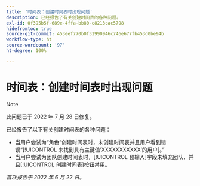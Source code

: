 ```yaml
---
title: '时间表：创建时间表时出现问题'
description: 已经报告了有关创建时间表的各种问题。
exl-id: 0f395b5f-689e-4ffa-bb80-c8213cac5798
hidefromtoc: true
source-git-commit: 453eef770b0f31990946c746e677fb453d0be94b
workflow-type: ht
source-wordcount: '97'
ht-degree: 100%

---
```


# 时间表：创建时间表时出现问题

>[!NOTE]
>
>此问题已于 2022 年 7 月 28 日修复。

已经报告了以下有关创建时间表的各种问题：

* 当用户尝试为“角色”创建时间表时，未创建时间表并且用户看到错误“[!UICONTROL 未找到具有主键值’XXXXXXXXXXX‘的用户]。”
* 当用户尝试为团队创建时间表时，[!UICONTROL 预输入]字段未填充团队，并且[!UICONTROL 创建时间表]按钮禁用。

_首次报告于 2022 年 6 月 22 日。_
